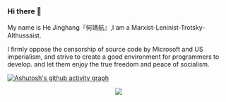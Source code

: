 ### Hi there 👋

My name is He Jinghang『何靖航』,I am a Marxist-Leninist-Trotsky-Althussaist.

I firmly oppose the censorship of source code by Microsoft and US imperialism, and strive to create a good environment for programmers to develop. and let them enjoy the true freedom and peace of socialism.

[![Ashutosh's github activity graph](https://github-readme-activity-graph.vercel.app/graph?username=Ashutosh00710)](https://github.com/ashutosh00710/github-readme-activity-graph)

<div align="center"> <img src="https://github-readme-streak-stats.herokuapp.com/?user=sun0225SUN" /> </div>
